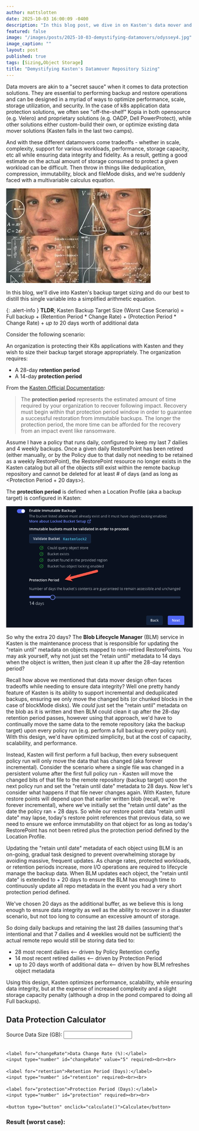 ```yaml
---
author: mattslotten
date: 2025-10-03 16:00:09 -0400
description: "In this blog post, we dive in on Kasten's data mover and backup target sizing"
featured: false
image: "/images/posts/2025-10-03-demystifying-datamovers/odyssey4.jpg"
image_caption: ""
layout: post
published: true
tags: [Sizing,Object Storage]
title: "Demystifying Kasten's Datamover Repository Sizing"
---
```

Data movers are akin to a "secret sauce" when it comes to data protection solutions. They are essential to performing backup and restore operations and can be designed in a myriad of ways to optimize performance, scale, storage utilization, and security.  In the case of k8s application data protection solutions, we often see "off-the-shelf" Kopia in both opensource (e.g. Velero) and proprietary solutions (e.g. OADP, Dell PowerProtect), while other solutions either custom-build their own, or optimize existing data mover solutions (Kasten falls in the last two camps).

And with these different datamovers come tradeoffs - whether in scale, complexity, support for various workloads, performance, storage capacity, etc all while ensuring data integrity and fidelity. As a result, getting a good estimate on the actual amount of storage consumed to protect a given workload can be difficult. Then throw in things like deduplication, compression, immutability, block and fileMode disks, and we're suddenly faced with a multivariable calculus equation.

![Multivariable Calculus](/images/posts/2025-10-03-demystifying-datamovers/math_meme.webp)

In this blog, we'll dive into Kasten's backup target sizing and do our best to distill this single variable into a simplified arithmetic equation.

{: .alert-info }
**TLDR**; Kasten Backup Target Size (Worst Case Scenario) = Full backup + (Retention Period * Change Rate) + (Protection Period * Change Rate) + _up to_ 20 days worth of additional data

Consider the following scenario:

An organization is protecting their K8s applications with Kasten and they wish to size their backup target storage appropriately. The organization requires:

- A 28-day **retention period**
- A 14-day **protection period**

From the [Kasten Official Documentation](https://docs.kasten.io/latest/usage/immutable/#protection-period):

> The **protection period** represents the estimated amount of time required by your organization to recover following impact. Recovery must begin within that protection period window in order to guarantee a successful restoration from immutable backups. The longer the protection period, the more time can be afforded for the recovery from an impact event like ransomware.

Assume I have a policy that runs daily, configured to keep my last 7 dailies and 4 weekly backups. Once a given daily RestorePoint has been retired (either manually, or by the Policy due to that daily not needing to be retained as a weekly RestorePoint), the RestorePoint resource no longer exists in the Kasten catalog but all of the objects still exist within the remote backup repository and cannot be deleted for at least <Protection Period> # of days (and as long as <Protection Period + 20 days>). 

The **protection period** is defined when a Location Profile (aka a backup target) is configured in Kasten:

![Kasten Protectin Period](/images/posts/2025-10-03-demystifying-datamovers/protection_period.png)

So why the extra 20 days? The **Blob Lifecycle Manager** (BLM) service in Kasten is the maintenance process that is responsible for updating the "retain until" metadata on objects mapped to non-retired RestorePoints. You may ask yourself, why not just set the "retain until" metadata to 14 days when the object is written, then just clean it up after the 28-day retention period?

Recall how above we mentioned that data mover design often faces tradeoffs while needing to ensure data integrity? Well one pretty handy feature of Kasten is its ability to support incremental and deduplicated backups, ensuring we only move the changed bits (or chunked blocks in the case of blockMode disks). We _could_ just set the "retain until" metadata on the blob as it is written and then BLM could clean it up after the 28-day retention period passes, however using that approach, we'd have to continually move the same data to the remote repository (aka the backup target) upon every policy run (e.g. perform a full backup every policy run). With this design, we'd have optimized simplicity, but at the cost of capacity, scalability, and performance.

Instead, Kasten will first perform a full backup, then every subsequent policy run will only move the data that has changed (aka forever incremental).  Consider the scenario where a single file was changed in a persistent volume after the first full policy run - Kasten will move the changed bits of that file to the remote repository (backup target) upon the next policy run and set the "retain until date" metadata to 28 days. Now let's consider what happens if that file never changes again. With Kasten, future restore points will depend upon that earlier written blob (recall, we're forever incremental), where we've initially set the "retain until date" as the date the policy ran + 28 days. So while our restore point data "retain until date" may lapse, today's restore point references that previous data, so we need to ensure we enforce immutability on that object for as long as today's RestorePoint has not been retired plus the protection period defined by the Location Profile.

Updating the "retain until date" metadata of each object using BLM is an on-going, gradual task designed to prevent overwhelming storage by avoiding massive, frequent updates. As change rates, protected workloads, or retention periods increase, more I/O operations are required to lifecycle manage the backup data. When BLM updates each object, the "retain until date" is extended to <Protection Period> + 20 days to ensure the BLM has enough time to continuously update all repo metadata in the event you had a very short protection period defined.

We've chosen 20 days as the additional buffer, as we believe this is long enough to ensure data integrity as well as the ability to recover in a disaster scenario, but not too long to consume an excessive amount of storage.

So doing daily backups and retaining the last 28 dailies (assuming that's intentional and that 7 dailies and 4 weeklies would not be sufficient) the actual remote repo would still be storing data tied to:
+ 28 most recent dailies <-- driven by Policy Retention config
+ 14 most recent retired dailies <-- driven by Protection Period
+ up to 20 days worth of additional data <-- driven by how BLM refreshes object metadata

Using this design, Kasten optimizes performance, scalability, while ensuring data integrity, but at the expense of increased complexity and a slight storage capacity penalty (although a drop in the pond compared to doing all Full backups).


<h2>Data Protection Calculator</h2>
  <form id="calcForm">
    <label for="sourceSize">Source Data Size (GB):</label>
    <input type="number" id="sourceSize" required><br><br>

    <label for="changeRate">Data Change Rate (%):</label>
    <input type="number" id="changeRate" value="5" required><br><br>

    <label for="retention">Retention Period (Days):</label>
    <input type="number" id="retention" required><br><br>

    <label for="protection">Protection Period (Days):</label>
    <input type="number" id="protection" required><br><br>

    <button type="button" onclick="calculate()">Calculate</button>
  </form>

  <h3>Result (worst case):</h3>
  <p id="result"></p>

  <script>
    function calculate() {
      const sourceSize = parseFloat(document.getElementById('sourceSize').value);
      const changeRate = parseFloat(document.getElementById('changeRate').value) / 100;
      const retention = parseInt(document.getElementById('retention').value);
      const protection = parseInt(document.getElementById('protection').value);

      const result = sourceSize +
                     (retention * changeRate * sourceSize) +
                     (protection * changeRate * sourceSize) +
                     (20 * changeRate * sourceSize);

      document.getElementById('result').textContent = result.toFixed(2) + " GB";
    }
  </script>
